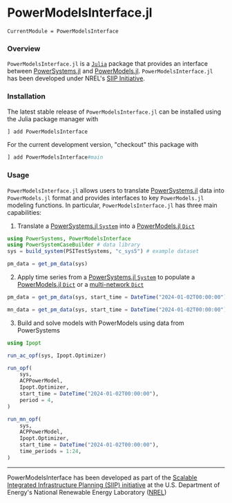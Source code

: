 # PowerModelsInterface.jl

```@meta
CurrentModule = PowerModelsInterface
```

### Overview

`PowerModelsInterface.jl` is a [`Julia`](http://www.julialang.org) package that provides
an interface between [PowerSystems.jl](https://github.com/NREL-SIIP/PowerSystems.jl) and
[PowerModels.jl](https://github.com/lanl-ansi/PowerModels.jl). `PowerModelsInterface.jl` has
been developed under NREL's [SIIP Initiative](https://github.com/NREL-SIIP).

### Installation

The latest stable release of `PowerModelsInterface.jl` can be installed using the Julia
package manager with

```Julia
] add PowerModelsInterface
```

For the current development version, "checkout" this package with

```Julia
] add PowerModelsInterface#main
```

### Usage

`PowerModelsInterface.jl` allows users to translate [PowerSystems.jl](https://github.com/NREL-SIIP/PowerSystems.jl) data into `PowerModels.jl` format and provides interfaces to key `PowerModels.jl` modeling functions. In particular, `PowerModelsInterface.jl` has three main capabilities:

1. Translate a [PowerSystems.jl `System`](https://nrel-siip.github.io/PowerSystems.jl/stable/modeler_guide/system/) into a [PowerModels.jl `Dict`](https://lanl-ansi.github.io/PowerModels.jl/stable/network-data/)

```julia
using PowerSystems, PowerModelsInterface
using PowerSystemCaseBuilder # data library
sys = build_system(PSITestSystems, "c_sys5") # example dataset

pm_data = get_pm_data(sys)
```

2. Apply time series from a [PowerSystems.jl `System`](https://nrel-siip.github.io/PowerSystems.jl/stable/modeler_guide/system/) to populate a [PowerModels.jl `Dict`](https://lanl-ansi.github.io/PowerModels.jl/stable/network-data/) or a [multi-network `Dict`](https://lanl-ansi.github.io/PowerModels.jl/stable/multi-networks/)

```julia
pm_data = get_pm_data(sys, start_time = DateTime("2024-01-02T00:00:00"), period = 4) #applies data from the 4th period of the 2nd forecast to pm_data

mn_data = get_pm_data(sys, start_time = DateTime("2024-01-02T00:00:00"), time_periods = 1:4) #applies data from the 4th period of the 2nd forecast to pm_data
```

3. Build and solve models with PowerModels using data from PowerSystems

```julia
using Ipopt

run_ac_opf(sys, Ipopt.Optimizer)

run_opf(
    sys,
    ACPPowerModel,
    Ipopt.Optimizer,
    start_time = DateTime("2024-01-02T00:00:00"),
    period = 4,
)

run_mn_opf(
    sys,
    ACPPowerModel,
    Ipopt.Optimizer,
    start_time = DateTime("2024-01-02T00:00:00"),
    time_periods = 1:24,
)
```

------------
PowerModelsInterface has been developed as part of the [Scalable Integrated Infrastructure Planning (SIIP) initiative](https://www.nrel.gov/analysis/siip.html) at the U.S. Department of Energy's National Renewable Energy Laboratory
([NREL](https://www.nrel.gov/))
